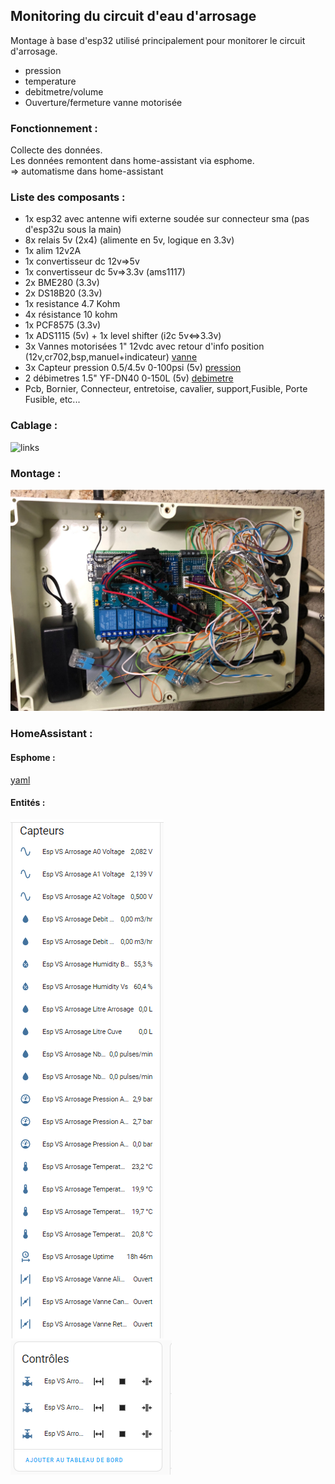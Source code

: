 ## Monitoring du circuit d'eau d'arrosage

Montage à base d'esp32 utilisé principalement pour monitorer le circuit d'arrosage.  

- pression
- temperature
- debitmetre/volume
- Ouverture/fermeture vanne motorisée  

### Fonctionnement :

Collecte des données.  
Les données remontent dans home-assistant via esphome.  
 => automatisme dans home-assistant   

### Liste des composants :

- 1x esp32 avec antenne wifi externe soudée sur connecteur sma (pas d'esp32u sous la main)
- 8x relais 5v (2x4) (alimente en 5v, logique en 3.3v)
- 1x alim 12v2A
- 1x convertisseur dc 12v=>5v
- 1x convertisseur dc 5v=>3.3v (ams1117)
- 2x BME280 (3.3v)
- 2x DS18B20 (3.3v)
- 1x resistance 4.7 Kohm
- 4x résistance 10 kohm
- 1x PCF8575 (3.3v)
- 1x ADS1115 (5v) + 1x level shifter (i2c 5v<=>3.3v)
- 3x Vannes motorisées 1" 12vdc avec retour d'info position (12v,cr702,bsp,manuel+indicateur) [vanne](https://fr.aliexpress.com/item/32960203891.html?spm=a2g0o.order_list.order_list_main.298.31bd5e5b6e3TMk&gatewayAdapt=glo2fra)
- 3x Capteur pression 0.5/4.5v 0-100psi (5v) [pression](https://www.amazon.fr/gp/product/B08ZDLYKFH/ref=ox_sc_saved_image_1?smid=A1KGD9U4C0ZGWS&psc=1)
- 2 débimetres 1.5" YF-DN40 0-150L (5v) [debimetre](https://fr.aliexpress.com/item/1005003177939542.html?spm=a2g0o.order_list.order_list_main.886.7a7b5e5b7BWxKA&gatewayAdapt=glo2fra)
- Pcb, Bornier, Connecteur, entretoise, cavalier, support,Fusible, Porte Fusible, etc... 

### Cablage :

![links](https://github.com/NicoDupont/Monitoring_Arrosage/blob/main/doc/shema.png)

### Montage :

![board](https://github.com/NicoDupont/Monitoring_Arrosage/blob/main/doc/box.png)

### HomeAssistant :

#### Esphome :

[yaml](Monitoring_Arrosage/blob/main/esp-vs-arrosage.yaml)

#### Entités :

![links](https://github.com/NicoDupont/Monitoring_Arrosage/blob/main/doc/entite1.png)
![links](https://github.com/NicoDupont/Monitoring_Arrosage/blob/main/doc/entite2.png)
